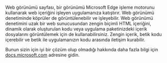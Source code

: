 ﻿Web görünümü sayfası, bir görünümü Microsoft Edge işleme motorunu kullanarak web içeriğini işleyen uygulamanıza katıştırır. Web görünümü denetiminde köprüler de görüntülenebilir ve işleyebilir.  Web görünümü denetimini uzak bir web sunucusundan zengin biçimli HTML içeriğini, dinamik olarak oluşturulan kodu veya uygulama paketinizdeki içerik dosyalarını görüntülemek için de kullanabilirsiniz. Zengin içerik, betik kodu içerebilir ve betik ile uygulamanızın kodu arasında iletişim kurabilir.

Bunun sizin için iyi bir çözüm olup olmadığı hakkında daha fazla bilgi için [docs.microsoft.com](https://docs.microsoft.com/en-us/windows/uwp/controls-and-patterns/web-view) adresine gidin.

